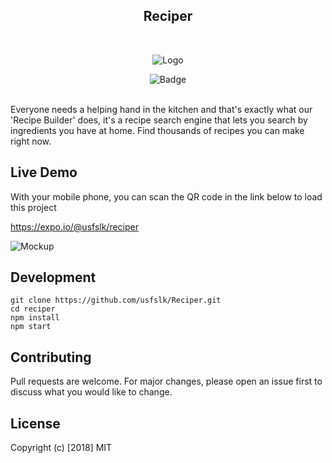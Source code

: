 <div align="center">
<h2>Reciper</h2>
</div>

<br/>


<p align="center">
 <img src="https://i.stack.imgur.com/qFjUs.png" alt="Logo">
</p>

<div align="center">
<img src="https://forthebadge.com/images/badges/gluten-free.svg" alt="Badge">
</div>

<br/>

Everyone needs a helping hand in the kitchen and that's exactly what our 'Recipe Builder' does, it's a recipe search engine that lets you search by ingredients you have at home. Find thousands of recipes you can make right now.

## Live Demo

With your mobile phone, you can scan the QR code in the link below to load this project

https://expo.io/@usfslk/reciper

![Mockup](https://i.imgur.com/Jp5IJxd.jpg)

## Development

    git clone https://github.com/usfslk/Reciper.git
    cd reciper
    npm install
    npm start 
    
## Contributing

Pull requests are welcome. For major changes, please open an issue first to discuss what you would like to change.

## License

Copyright (c) [2018] MIT


